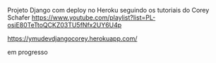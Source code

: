 Projeto Django com deploy no Heroku seguindo os tutoriais do Corey Schafer https://www.youtube.com/playlist?list=PL-osiE80TeTtoQCKZ03TU5fNfx2UY6U4p

https://ymudevdjangocorey.herokuapp.com/

em progresso
